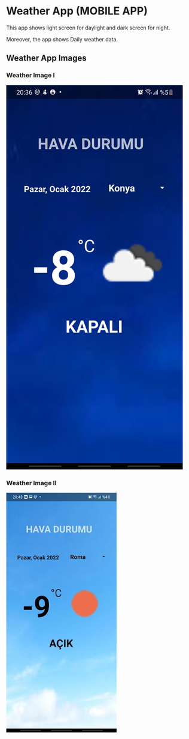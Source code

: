 # Weather App (MOBILE APP)

This app shows light screen for daylight and dark screen for night. 

Moreover, the app shows Daily weather data. 

## Weather App Images

### Weather Image I

![](https://github.com/beyzayuksell/Weather-App/blob/main/app_images/1.JPG)

### Weather Image II

![](https://github.com/beyzayuksell/Weather-App/blob/main/app_images/2.JPG)
